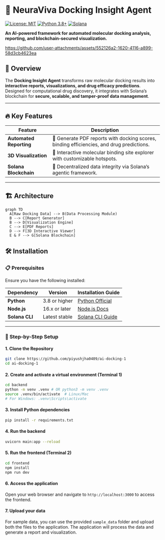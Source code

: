 # 🧪 NeuraViva Docking Insight Agent

[![License: MIT](https://img.shields.io/badge/License-MIT-blue.svg)](https://opensource.org/licenses/MIT)
[![Python 3.8+](https://img.shields.io/badge/Python-3.8%2B-green.svg)](https://www.python.org/)
[![Solana](https://img.shields.io/badge/Built%20on-Solana-purple.svg)](https://solana.com/)

**An AI-powered framework for automated molecular docking analysis, reporting, and blockchain-secured visualization.**  

https://github.com/user-attachments/assets/552126a2-1620-4116-a899-58d3cb4623ea

## 🌟 Overview
The **Docking Insight Agent** transforms raw molecular docking results into **interactive reports, visualizations, and drug efficacy predictions**. Designed for computational drug discovery, it integrates with Solana’s blockchain for **secure, scalable, and tamper-proof data management**.

---

## 🔥 Key Features
| Feature | Description |
|---------|-------------|
| **Automated Reporting** | 📄 Generate PDF reports with docking scores, binding efficiencies, and drug predictions. |
| **3D Visualization** | 🎨 Interactive molecular binding site explorer with customizable hotspots. |
| **Solana Blockchain** | 🔗 Decentralized data integrity via Solana’s agentic framework. |
---

## 🏗 Architecture
```mermaid
graph TD
  A[Raw Docking Data] --> B(Data Processing Module)
  B --> C[Report Generator]
  B --> D[Visualization Engine]
  C --> E[PDF Reports]
  D --> F[3D Interactive Viewer]
  E & F --> G[Solana Blockchain]

```

## 🛠 Installation

### 📋 Prerequisites
Ensure you have the following installed:

| Dependency      | Version           | Installation Guide                     |
|-----------------|-------------------|----------------------------------------|
| **Python**      | 3.8 or higher     | [Python Official](https://www.python.org/downloads/) |
| **Node.js**     | 16.x or later     | [Node.js Docs](https://nodejs.org/)    |
| **Solana CLI**  | Latest stable     | [Solana CLI Guide](https://docs.solana.com/cli/install-solana-cli-tools) |

---

### 🚀 Step-by-Step Setup

#### 1. **Clone the Repository**
```bash
git clone https://github.com/piyushjha0409/ai-docking-1
cd ai-docking-1
```

#### 2. Create and activate a virtual environment (Terminal 1)
```bash
cd backend
python -m venv .venv # OR python3 -m venv .venv
source .venv/bin/activate  # Linux/Mac
# For Windows: .venv\Scripts\activate
```

#### 3. Install Python dependencies
```bash
pip install -r requirements.txt
```

#### 4. Run the backend
```bash
uvicorn main:app --reload 
```

#### 5. Run the frontend (Terminal 2)
```bash
cd frontend
npm install
npm run dev
```
#### 6. Access the application
Open your web browser and navigate to `http://localhost:3000` to access the frontend. 

#### 7. Upload your data
For sample data, you can use the provided `sample_data` folder and upload both the files to the application. The application will process the data and generate a report and visualization.
